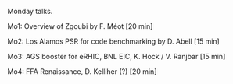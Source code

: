 Monday talks.

Mo1: Overview of Zgoubi by F. Méot [20 min]

Mo2: Los Alamos PSR for code benchmarking by D. Abell [15 min]

Mo3: AGS booster for eRHIC, BNL EIC, K. Hock / V. Ranjbar [15 min]

Mo4: FFA Renaissance, D. Kelliher (?) [20 min]
